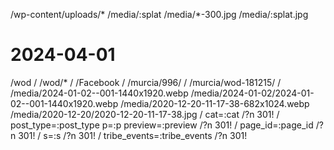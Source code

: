 
/wp-content/uploads/* /media/:splat
/media/*-300.jpg /media/:splat.jpg

# 2024-04-01
/wod /
/wod/* /
/Facebook /
/murcia/996/ /
/murcia/wod-181215/ /
/media/2024-01-02--001-1440x1920.webp /media/2024-01-02/2024-01-02--001-1440x1920.webp
/media/2020-12-20-11-17-38-682x1024.webp /media/2020-12-20/2020-12-20-11-17-38.jpg
/ cat=:cat /?n 301!
/ post_type=:post_type p=:p preview=:preview /?n 301!
/ page_id=:page_id /?n 301!
/ s=:s /?n 301!
/ tribe_events=:tribe_events /?n 301!
